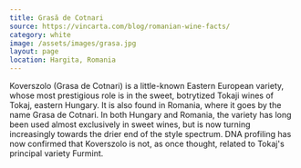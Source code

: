 ```yaml
---
title: Grasă de Cotnari
source: https://vincarta.com/blog/romanian-wine-facts/
category: white
image: /assets/images/grasa.jpg
layout: page
location: Hargita, Romania
---
```

Koverszolo (Grasa de Cotnari) is a little-known Eastern European variety, whose most prestigious role is in the sweet, botrytized Tokaji wines of Tokaj, eastern Hungary. It is also found in Romania, where it goes by the name Grasa de Cotnari.
In both Hungary and Romania, the variety has long been used almost exclusively in sweet wines, but is now turning increasingly towards the drier end of the style spectrum.
DNA profiling has now confirmed that Koverszolo is not, as once thought, related to Tokaj's principal variety Furmint.
